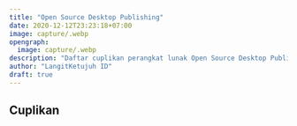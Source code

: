 ```yaml
---
title: "Open Source Desktop Publishing"
date: 2020-12-12T23:23:18+07:00
image: capture/.webp
opengraph:
  image: capture/.webp
description: "Daftar cuplikan perangkat lunak Open Source Desktop Publishing di LangitKetujuh OS"
author: "LangitKetujuh ID"
draft: true
---
```


## Cuplikan

